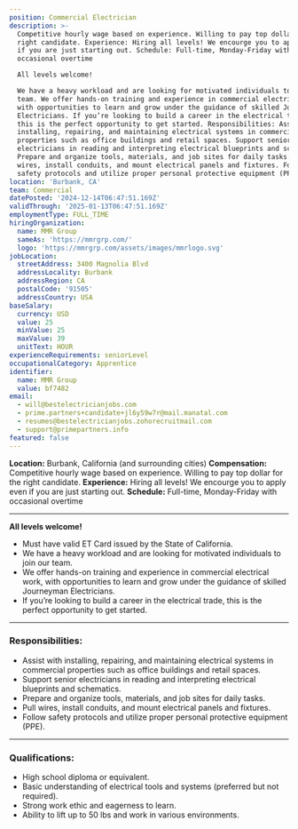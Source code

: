 ```yaml
---
position: Commercial Electrician
description: >-
  Competitive hourly wage based on experience. Willing to pay top dollar for the
  right candidate. Experience: Hiring all levels! We encourge you to apply even
  if you are just starting out. Schedule: Full-time, Monday-Friday with
  occasional overtime

  All levels welcome!

  We have a heavy workload and are looking for motivated individuals to join our
  team. We offer hands-on training and experience in commercial electrical work,
  with opportunities to learn and grow under the guidance of skilled Journeyman
  Electricians. If you’re looking to build a career in the electrical trade,
  this is the perfect opportunity to get started. Responsibilities: Assist with
  installing, repairing, and maintaining electrical systems in commercial
  properties such as office buildings and retail spaces. Support senior
  electricians in reading and interpreting electrical blueprints and schematics.
  Prepare and organize tools, materials, and job sites for daily tasks. Pull
  wires, install conduits, and mount electrical panels and fixtures. Follow
  safety protocols and utilize proper personal protective equipment (PPE).
location: 'Burbank, CA'
team: Commercial
datePosted: '2024-12-14T06:47:51.169Z'
validThrough: '2025-01-13T06:47:51.169Z'
employmentType: FULL_TIME
hiringOrganization:
  name: MMR Group
  sameAs: 'https://mmrgrp.com/'
  logo: 'https://mmrgrp.com/assets/images/mmrlogo.svg'
jobLocation:
  streetAddress: 3400 Magnolia Blvd
  addressLocality: Burbank
  addressRegion: CA
  postalCode: '91505'
  addressCountry: USA
baseSalary:
  currency: USD
  value: 25
  minValue: 25
  maxValue: 39
  unitText: HOUR
experienceRequirements: seniorLevel
occupationalCategory: Apprentice
identifier:
  name: MMR Group
  value: bf7482
email:
  - will@bestelectricianjobs.com
  - prime.partners+candidate+jl6y59w7r@mail.manatal.com
  - resumes@bestelectricianjobs.zohorecruitmail.com
  - support@primepartners.info
featured: false
---
```


**Location:** Burbank, California  (and surrounding cities)
**Compensation:** Competitive hourly wage based on experience. Willing to pay top dollar for the right candidate. 
**Experience:** Hiring all levels! We encourge you to apply even if you are just starting out.
**Schedule:** Full-time, Monday-Friday with occasional overtime  

---

**All levels welcome!**
- Must have valid ET Card issued by the State of California.
- We have a heavy workload and are looking for motivated individuals to join our team.
- We offer hands-on training and experience in commercial electrical work, with opportunities to learn and grow under the guidance of skilled Journeyman Electricians.
- If you’re looking to build a career in the electrical trade, this is the perfect opportunity to get started.

---

### Responsibilities:
- Assist with installing, repairing, and maintaining electrical systems in commercial properties such as office buildings and retail spaces.  
- Support senior electricians in reading and interpreting electrical blueprints and schematics.  
- Prepare and organize tools, materials, and job sites for daily tasks.  
- Pull wires, install conduits, and mount electrical panels and fixtures.  
- Follow safety protocols and utilize proper personal protective equipment (PPE).  

---

### Qualifications:
- High school diploma or equivalent.  
- Basic understanding of electrical tools and systems (preferred but not required).  
- Strong work ethic and eagerness to learn.  
- Ability to lift up to 50 lbs and work in various environments.  



